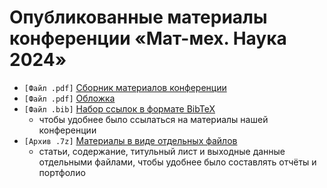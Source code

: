 ﻿# Опубликованные материалы конференции «Мат-мех. Наука 2024»

* `[Файл .pdf]` [Сборник материалов конференции](math-sci-2024_proceedings.pdf)
* `[Файл .pdf]` [Обложка](math-sci-2024_cover.pdf)
* `[Файл .bib]` [Набор ссылок в формате BibTeX](math-sci-2024_references.bib)
  * чтобы удобнее было ссылаться на материалы нашей конференции
* `[Архив .7z]` [Материалы в виде отдельных файлов](math-sci-2024_sep_articles.7z)
  * статьи, содержание, титульный лист и выходные данные отдельными файлами,
    чтобы удобнее было составлять отчёты и портфолио
